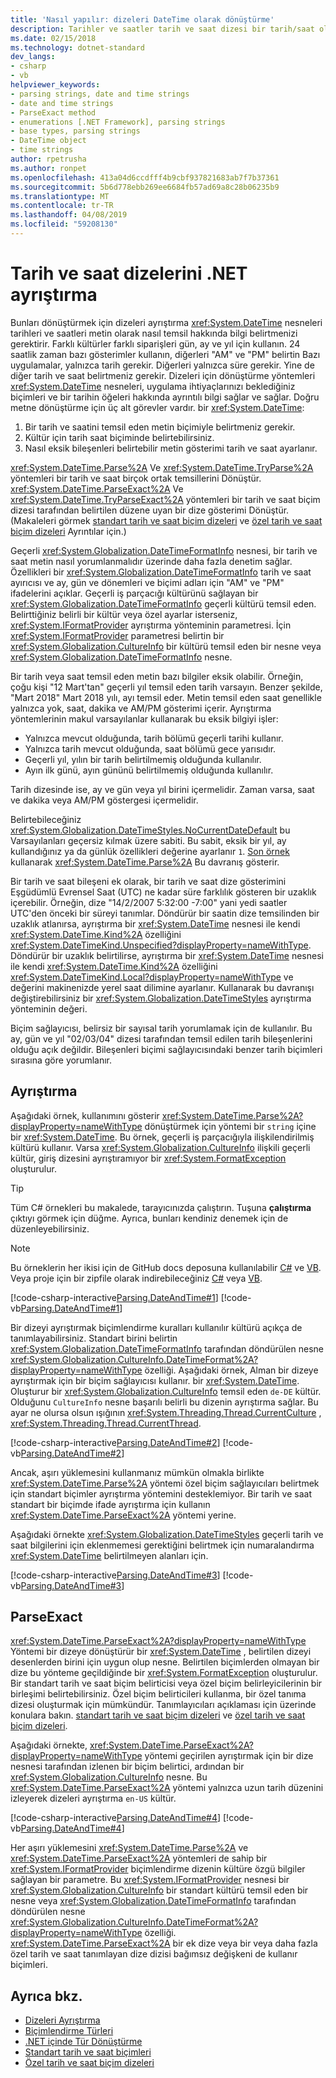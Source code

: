 ```yaml
---
title: 'Nasıl yapılır: dizeleri DateTime olarak dönüştürme'
description: Tarihler ve saatler tarih ve saat dizesi bir tarih/saat oluşturulacağını temsil eden dizeleri ayrıştırılacak teknikleri öğrenin.
ms.date: 02/15/2018
ms.technology: dotnet-standard
dev_langs:
- csharp
- vb
helpviewer_keywords:
- parsing strings, date and time strings
- date and time strings
- ParseExact method
- enumerations [.NET Framework], parsing strings
- base types, parsing strings
- DateTime object
- time strings
author: rpetrusha
ms.author: ronpet
ms.openlocfilehash: 413a04d6ccdfff4b9cbf937821683ab7f7b37361
ms.sourcegitcommit: 5b6d778ebb269ee6684fb57ad69a8c28b06235b9
ms.translationtype: MT
ms.contentlocale: tr-TR
ms.lasthandoff: 04/08/2019
ms.locfileid: "59208130"
---
```

# <a name="parsing-date-and-time-strings-in-net"></a>Tarih ve saat dizelerini .NET ayrıştırma

Bunları dönüştürmek için dizeleri ayrıştırma <xref:System.DateTime> nesneleri tarihleri ve saatleri metin olarak nasıl temsil hakkında bilgi belirtmenizi gerektirir. Farklı kültürler farklı siparişleri gün, ay ve yıl için kullanın. 24 saatlik zaman bazı gösterimler kullanın, diğerleri "AM" ve "PM" belirtin Bazı uygulamalar, yalnızca tarih gerekir. Diğerleri yalnızca süre gerekir. Yine de diğer tarih ve saat belirtmeniz gerekir. Dizeleri için dönüştürme yöntemleri <xref:System.DateTime> nesneleri, uygulama ihtiyaçlarınızı beklediğiniz biçimleri ve bir tarihin öğeleri hakkında ayrıntılı bilgi sağlar ve sağlar. Doğru metne dönüştürme için üç alt görevler vardır. bir <xref:System.DateTime>:

1. Bir tarih ve saatini temsil eden metin biçimiyle belirtmeniz gerekir.
1. Kültür için tarih saat biçiminde belirtebilirsiniz.
1. Nasıl eksik bileşenleri belirtebilir metin gösterimi tarih ve saat ayarlanır.

<xref:System.DateTime.Parse%2A> Ve <xref:System.DateTime.TryParse%2A> yöntemleri bir tarih ve saat birçok ortak temsillerini Dönüştür. <xref:System.DateTime.ParseExact%2A> Ve <xref:System.DateTime.TryParseExact%2A> yöntemleri bir tarih ve saat biçim dizesi tarafından belirtilen düzene uyan bir dize gösterimi Dönüştür. (Makaleleri görmek [standart tarih ve saat biçim dizeleri](standard-date-and-time-format-strings.md) ve [özel tarih ve saat biçim dizeleri](custom-date-and-time-format-strings.md) Ayrıntılar için.)

Geçerli <xref:System.Globalization.DateTimeFormatInfo> nesnesi, bir tarih ve saat metin nasıl yorumlanmalıdır üzerinde daha fazla denetim sağlar. Özellikleri bir <xref:System.Globalization.DateTimeFormatInfo> tarih ve saat ayırıcısı ve ay, gün ve dönemleri ve biçimi adları için "AM" ve "PM" ifadelerini açıklar. Geçerli iş parçacığı kültürünü sağlayan bir <xref:System.Globalization.DateTimeFormatInfo> geçerli kültürü temsil eden. Belirttiğiniz belirli bir kültür veya özel ayarlar isterseniz, <xref:System.IFormatProvider> ayrıştırma yönteminin parametresi. İçin <xref:System.IFormatProvider> parametresi belirtin bir <xref:System.Globalization.CultureInfo> bir kültürü temsil eden bir nesne veya <xref:System.Globalization.DateTimeFormatInfo> nesne.

Bir tarih veya saat temsil eden metin bazı bilgiler eksik olabilir. Örneğin, çoğu kişi "12 Mart'tan" geçerli yıl temsil eden tarih varsayın. Benzer şekilde, "Mart 2018" Mart 2018 yılı, ayı temsil eder. Metin temsil eden saat genellikle yalnızca yok, saat, dakika ve AM/PM gösterimi içerir.  Ayrıştırma yöntemlerinin makul varsayılanlar kullanarak bu eksik bilgiyi işler:

- Yalnızca mevcut olduğunda, tarih bölümü geçerli tarihi kullanır.
- Yalnızca tarih mevcut olduğunda, saat bölümü gece yarısıdır.
- Geçerli yıl, yılın bir tarih belirtilmemiş olduğunda kullanılır.
- Ayın ilk günü, ayın gününü belirtilmemiş olduğunda kullanılır.

Tarih dizesinde ise, ay ve gün veya yıl birini içermelidir. Zaman varsa, saat ve dakika veya AM/PM göstergesi içermelidir.

Belirtebileceğiniz <xref:System.Globalization.DateTimeStyles.NoCurrentDateDefault> bu Varsayılanları geçersiz kılmak üzere sabiti. Bu sabit, eksik bir yıl, ay kullandığınız ya da günlük özellikleri değerine ayarlanır `1`. [Son örnek](#styles-example) kullanarak <xref:System.DateTime.Parse%2A> Bu davranış gösterir.

Bir tarih ve saat bileşeni ek olarak, bir tarih ve saat dize gösterimini Eşgüdümlü Evrensel Saat (UTC) ne kadar süre farklılık gösteren bir uzaklık içerebilir. Örneğin, dize "14/2/2007 5:32:00 -7:00" yani yedi saatler UTC'den önceki bir süreyi tanımlar. Döndürür bir saatin dize temsilinden bir uzaklık atlanırsa, ayrıştırma bir <xref:System.DateTime> nesnesi ile kendi <xref:System.DateTime.Kind%2A> özelliğini <xref:System.DateTimeKind.Unspecified?displayProperty=nameWithType>. Döndürür bir uzaklık belirtilirse, ayrıştırma bir <xref:System.DateTime> nesnesi ile kendi <xref:System.DateTime.Kind%2A> özelliğini <xref:System.DateTimeKind.Local?displayProperty=nameWithType> ve değerini makinenizde yerel saat dilimine ayarlanır. Kullanarak bu davranışı değiştirebilirsiniz bir <xref:System.Globalization.DateTimeStyles> ayrıştırma yönteminin değeri.
  
Biçim sağlayıcısı, belirsiz bir sayısal tarih yorumlamak için de kullanılır. Bu ay, gün ve yıl "02/03/04" dizesi tarafından temsil edilen tarih bileşenlerini olduğu açık değildir. Bileşenleri biçimi sağlayıcısındaki benzer tarih biçimleri sırasına göre yorumlanır.

## <a name="parse"></a>Ayrıştırma

Aşağıdaki örnek, kullanımını gösterir <xref:System.DateTime.Parse%2A?displayProperty=nameWithType> dönüştürmek için yöntemi bir `string` içine bir <xref:System.DateTime>. Bu örnek, geçerli iş parçacığıyla ilişkilendirilmiş kültürü kullanır. Varsa <xref:System.Globalization.CultureInfo> ilişkili geçerli kültür, giriş dizesini ayrıştıramıyor bir <xref:System.FormatException> oluşturulur.

> [!TIP]
> Tüm C# örnekleri bu makalede, tarayıcınızda çalıştırın. Tuşuna **çalıştırma** çıktıyı görmek için düğme. Ayrıca, bunları kendiniz denemek için de düzenleyebilirsiniz.

> [!NOTE]
> Bu örneklerin her ikisi için de GitHub docs deposuna kullanılabilir [C#](https://github.com/dotnet/samples/tree/master/snippets/csharp/how-to/conversions) ve [VB](https://github.com/dotnet/samples/tree/master/snippets/visualbasic/how-to/conversions). Veya proje için bir zipfile olarak indirebileceğiniz [C#](https://github.com/dotnet/samples/raw/master/snippets/csharp/how-to/conversions.zip) veya [VB](https://github.com/dotnet/samples/raw/master/snippets/visualbasic/how-to/conversions.zip).

[!code-csharp-interactive[Parsing.DateAndTime#1](../../../samples/snippets/csharp/how-to/conversions/StringToDateTime.cs#1)]
[!code-vb[Parsing.DateAndTime#1](../../../samples/snippets/visualbasic/how-to/conversions/Program.vb#1)]

Bir dizeyi ayrıştırmak biçimlendirme kuralları kullanılır kültürü açıkça de tanımlayabilirsiniz. Standart birini belirtin <xref:System.Globalization.DateTimeFormatInfo> tarafından döndürülen nesne <xref:System.Globalization.CultureInfo.DateTimeFormat%2A?displayProperty=nameWithType> özelliği. Aşağıdaki örnek, Alman bir dizeye ayrıştırmak için bir biçim sağlayıcısı kullanır. bir <xref:System.DateTime>. Oluşturur bir <xref:System.Globalization.CultureInfo> temsil eden `de-DE` kültür. Olduğunu `CultureInfo` nesne başarılı belirli bu dizenin ayrıştırma sağlar. Bu ayar ne olursa olsun ışığının <xref:System.Threading.Thread.CurrentCulture> , <xref:System.Threading.Thread.CurrentThread>.  
  
[!code-csharp-interactive[Parsing.DateAndTime#2](../../../samples/snippets/csharp/how-to/conversions/StringToDateTime.cs#2)]
[!code-vb[Parsing.DateAndTime#2](../../../samples/snippets/visualbasic/how-to/conversions/Program.vb#2)]

Ancak, aşırı yüklemesini kullanmanız mümkün olmakla birlikte <xref:System.DateTime.Parse%2A> yöntemi özel biçim sağlayıcıları belirtmek için standart biçimler ayrıştırma yöntemini desteklemiyor. Bir tarih ve saat standart bir biçimde ifade ayrıştırma için kullanın <xref:System.DateTime.ParseExact%2A> yöntemi yerine.  

<a name="styles-example"></a>Aşağıdaki örnekte <xref:System.Globalization.DateTimeStyles> geçerli tarih ve saat bilgilerini için eklenmemesi gerektiğini belirtmek için numaralandırma <xref:System.DateTime> belirtilmeyen alanları için.  

[!code-csharp-interactive[Parsing.DateAndTime#3](../../../samples/snippets/csharp/how-to/conversions/StringToDateTime.cs#3)]
[!code-vb[Parsing.DateAndTime#3](../../../samples/snippets/visualbasic/how-to/conversions/Program.vb#3)]
 
## <a name="parseexact"></a>ParseExact

<xref:System.DateTime.ParseExact%2A?displayProperty=nameWithType> Yöntemi bir dizeye dönüştürür bir <xref:System.DateTime> , belirtilen dizeyi desenlerden birini için uygun olup nesne. Belirtilen biçimlerden olmayan bir dize bu yönteme geçildiğinde bir <xref:System.FormatException> oluşturulur. Bir standart tarih ve saat biçim belirticisi veya özel biçim belirleyicilerinin bir birleşimi belirtebilirsiniz. Özel biçim belirticileri kullanma, bir özel tanıma dizesi oluşturmak için mümkündür. Tanımlayıcıları açıklaması için üzerinde konulara bakın. [standart tarih ve saat biçim dizeleri](standard-date-and-time-format-strings.md) ve [özel tarih ve saat biçim dizeleri](custom-date-and-time-format-strings.md).  

Aşağıdaki örnekte, <xref:System.DateTime.ParseExact%2A?displayProperty=nameWithType> yöntemi geçirilen ayrıştırmak için bir dize nesnesi tarafından izlenen bir biçim belirtici, ardından bir <xref:System.Globalization.CultureInfo> nesne. Bu <xref:System.DateTime.ParseExact%2A> yöntemi yalnızca uzun tarih düzenini izleyerek dizeleri ayrıştırma `en-US` kültür.  

[!code-csharp-interactive[Parsing.DateAndTime#4](../../../samples/snippets/csharp/how-to/conversions/StringToDateTime.cs#4)]
[!code-vb[Parsing.DateAndTime#4](../../../samples/snippets/visualbasic/how-to/conversions/Program.vb#4)]

Her aşırı yüklemesini <xref:System.DateTime.Parse%2A> ve <xref:System.DateTime.ParseExact%2A> yöntemleri de sahip bir <xref:System.IFormatProvider> biçimlendirme dizenin kültüre özgü bilgiler sağlayan bir parametre. Bu <xref:System.IFormatProvider> nesnesi bir <xref:System.Globalization.CultureInfo> bir standart kültürü temsil eden bir nesne veya <xref:System.Globalization.DateTimeFormatInfo> tarafından döndürülen nesne <xref:System.Globalization.CultureInfo.DateTimeFormat%2A?displayProperty=nameWithType> özelliği.  <xref:System.DateTime.ParseExact%2A> bir ek dize veya bir veya daha fazla özel tarih ve saat tanımlayan dize dizisi bağımsız değişkeni de kullanır biçimleri.  

## <a name="see-also"></a>Ayrıca bkz.

- [Dizeleri Ayrıştırma](parsing-strings.md)
- [Biçimlendirme Türleri](formatting-types.md)
- [.NET içinde Tür Dönüştürme](type-conversion.md)
- [Standart tarih ve saat biçimleri](standard-date-and-time-format-strings.md)
- [Özel tarih ve saat biçim dizeleri](custom-date-and-time-format-strings.md)
